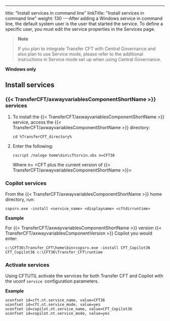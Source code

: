 ---
title: "Install services in command line"
linkTitle: "Install services in command line"
weight: 130
---After adding a Windows service in command line, the default system user is the user that started the service. To define a specific user, you must edit the service properties in the Services page.

> **Note**
>
> If you plan to integrate Transfer CFT with Central Governance and also plan to use Service mode, please refer to the additional instructions in Service mode set up when using Central Governance.

****Windows only****

## Install services

### {{< TransferCFT/axwayvariablesComponentShortName  >}} services

1. To install the {{< TransferCFT/axwayvariablesComponentShortName >}} service, access the {{< TransferCFT/axwayvariablesComponentShortName >}} directory:

    `cd %TransferCFT_directory%`

1. Enter the following:

    `cscript /nologo home\bin\cftsrvin.vbs n=CFT36`

    Where n= &lt;CFT plus the current version of {{< TransferCFT/axwayvariablesComponentShortName >}}>

### Copilot services

From the {{< TransferCFT/axwayvariablesComponentShortName  >}} home directory, run:

`copsrv.exe -install <service_name> <displayname> <cftdirruntime>`

******Example******

For {{< TransferCFT/axwayvariablesComponentShortName  >}} version {{< TransferCFT/axwayvariablesComponentVersion  >}} Copilot you would enter:

`c:\CFT36\Transfer_CFT\home\bin>copsrv.exe -install CFT_Copilot36 CFT_Copilot36 c:\CFT36\Transfer_CFT\runtime`

### Activate services

Using CFTUTIL activate the services for both Transfer CFT and Copilot with the uconf `service `configuration parameters.

****Example****

```
uconfset id=cft.nt.service_name, value=CFT36
uconfset id=cft.nt.service_mode, value=yes
uconfset id=copilot.nt.service_name, value=CFT_Copilot36
uconfset id=copilot.nt.service_mode, value=yes
```
<span id="Service"></span>

## 
